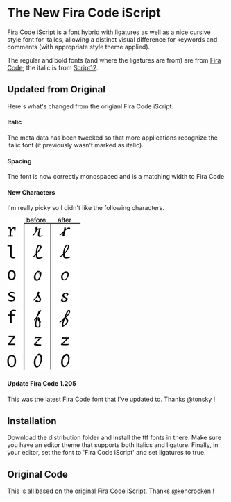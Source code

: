 # The New Fira Code iScript
Fira Code iScript is a font hybrid with ligatures as well as a nice cursive style font for italics, allowing a distinct visual difference for keywords and comments (with appropriate style theme applied).

The regular and bold fonts (and where the ligatures are from) are from [Fira Code](https://github.com/tonsky/FiraCode); the italic is from [Script12](https://www.myfontsfree.com/134618/script12pitchbt.htm).

## Updated from Original
Here's what's changed from the origianl Fira Code iScript.

#### Italic
The meta data has been tweeked so that more applications recognize the italic font (it previously wasn't marked as italic).

#### Spacing
The font is now correctly monospaced and is a matching width to Fira Code

#### New Characters
I'm really picky so I didn't like the following characters.

![image](images/Compare.png)


#### Update Fira Code 1.205
This was the latest Fira Code font that I've updated to. Thanks @tonsky !

## Installation
Download the distribution folder and install the ttf fonts in there. Make sure you have an editor theme that supports both italics and ligature. Finally, in your editor, set the font to 'Fira Code iScript' and set ligatures to true.

## Original Code
This is all based on the original Fira Code iScript. Thanks @kencrocken !

